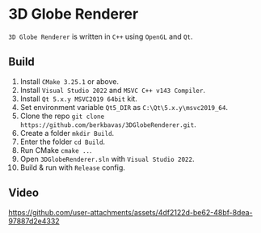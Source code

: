 # 3D Globe Renderer
``3D Globe Renderer`` is written in ``C++`` using ``OpenGL`` and ``Qt``.

## Build
1) Install `CMake 3.25.1` or above.
2) Install `Visual Studio 2022` and `MSVC C++ v143 Compiler`.
3) Install `Qt 5.x.y MSVC2019 64bit` kit.
4) Set environment variable `Qt5_DIR` as `C:\Qt\5.x.y\msvc2019_64`.
5) Clone the repo `git clone https://github.com/berkbavas/3DGlobeRenderer.git`.
6) Create a folder `mkdir Build`.
7) Enter the folder `cd Build`.
8) Run CMake `cmake ..`.
9) Open `3DGlobeRenderer.sln` with `Visual Studio 2022`.
10) Build & run with `Release` config.

## Video
https://github.com/user-attachments/assets/4df2122d-be62-48bf-8dea-97887d2e4332
